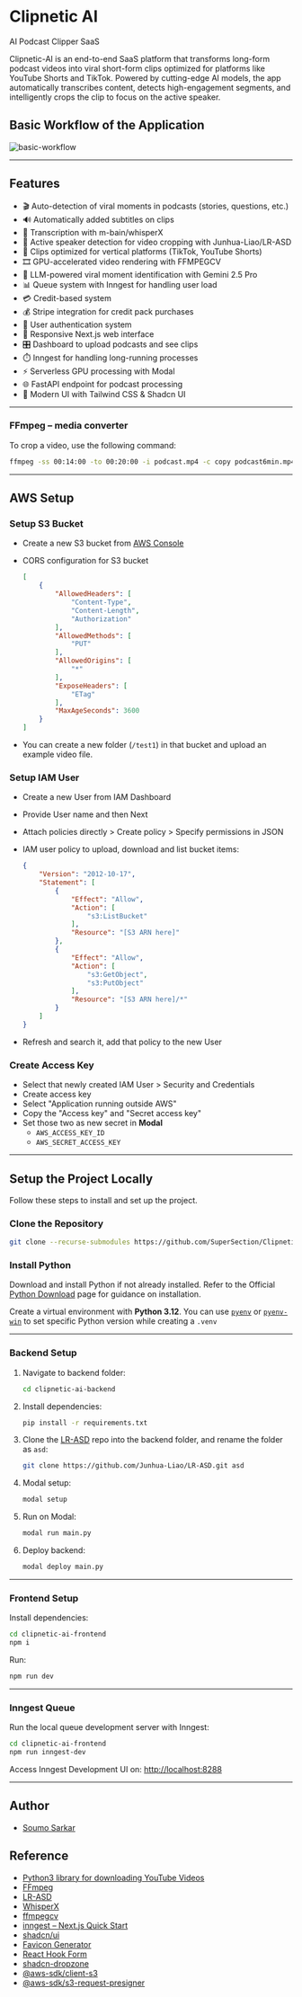 # Clipnetic AI

AI Podcast Clipper SaaS

Clipnetic-AI is an end-to-end SaaS platform that transforms long-form podcast videos into viral short-form clips optimized for platforms like YouTube Shorts and TikTok. Powered by cutting-edge AI models, the app automatically transcribes content, detects high-engagement segments, and intelligently crops the clip to focus on the active speaker.

## Basic Workflow of the Application

![basic-workflow](./diagram/basic-flow.png)

---

## Features

- 🎬 Auto-detection of viral moments in podcasts (stories, questions, etc.)
- 🔊 Automatically added subtitles on clips
- 📝 Transcription with m-bain/whisperX
- 🎯 Active speaker detection for video cropping with Junhua-Liao/LR-ASD
- 📱 Clips optimized for vertical platforms (TikTok, YouTube Shorts)
- 🎞️ GPU-accelerated video rendering with FFMPEGCV
- 🧠 LLM-powered viral moment identification with Gemini 2.5 Pro
- 📊 Queue system with Inngest for handling user load
- 💳 Credit-based system
- 💰 Stripe integration for credit pack purchases
- 👤 User authentication system
- 📱 Responsive Next.js web interface
- 🎛️ Dashboard to upload podcasts and see clips
- ⏱️ Inngest for handling long-running processes
- ⚡ Serverless GPU processing with Modal
- 🌐 FastAPI endpoint for podcast processing
- 🎨 Modern UI with Tailwind CSS & Shadcn UI

---

### FFmpeg – media converter

To crop a video, use the following command:

```bash
ffmpeg -ss 00:14:00 -to 00:20:00 -i podcast.mp4 -c copy podcast6min.mp4
```

---

## AWS Setup

### Setup S3 Bucket

- Create a new S3 bucket from [AWS Console](https://console.aws.amazon.com/)

- CORS configuration for S3 bucket

    ```json
    [
        {
            "AllowedHeaders": [
                "Content-Type",
                "Content-Length",
                "Authorization"
            ],
            "AllowedMethods": [
                "PUT"
            ],
            "AllowedOrigins": [
                "*"
            ],
            "ExposeHeaders": [
                "ETag"
            ],
            "MaxAgeSeconds": 3600
        }
    ]
    ```

- You can create a new folder (`/test1`) in that bucket and upload an example video file.

### Setup IAM User

- Create a new User from IAM Dashboard

- Provide User name and then Next

- Attach policies directly > Create policy > Specify permissions in JSON

- IAM user policy to upload, download and list bucket items:

    ```json
    {
        "Version": "2012-10-17",
        "Statement": [
            {
                "Effect": "Allow",
                "Action": [
                    "s3:ListBucket"
                ],
                "Resource": "[S3 ARN here]"
            },
            {
                "Effect": "Allow",
                "Action": [
                    "s3:GetObject",
                    "s3:PutObject"
                ],
                "Resource": "[S3 ARN here]/*"
            }
        ]
    }
    ```

- Refresh and search it, add that policy to the new User

### Create Access Key

- Select that newly created IAM User > Security and Credentials
- Create access key
- Select "Application running outside AWS"
- Copy the "Access key" and "Secret access key"
- Set those two as new secret in **Modal**
  - `AWS_ACCESS_KEY_ID`
  - `AWS_SECRET_ACCESS_KEY`

---

## Setup the Project Locally

Follow these steps to install and set up the project.

### Clone the Repository

```bash
git clone --recurse-submodules https://github.com/SuperSection/Clipnetic-AI.git
```

### Install Python

Download and install Python if not already installed. Refer to the Official [Python Download](https://www.python.org/downloads/) page for guidance on installation.

Create a virtual environment with **Python 3.12**. You can use [`pyenv`](https://github.com/pyenv/pyenv) or [`pyenv-win`](https://github.com/pyenv-win/pyenv-win) to set specific Python version while creating a `.venv`

---

### Backend Setup

1. Navigate to backend folder:

    ```bash
    cd clipnetic-ai-backend
    ```

2. Install dependencies:

    ```bash
    pip install -r requirements.txt
    ```

3. Clone the [LR-ASD](https://github.com/Junhua-Liao/LR-ASD) repo into the backend folder, and rename the folder as `asd`:

    ```bash
    git clone https://github.com/Junhua-Liao/LR-ASD.git asd
    ```

4. Modal setup:

    ```bash
    modal setup
    ```

5. Run on Modal:

    ```bash
    modal run main.py
    ```

6. Deploy backend:

    ```bash
    modal deploy main.py
    ```

---

### Frontend Setup

Install dependencies:

```bash
cd clipnetic-ai-frontend
npm i
```

Run:

```bash
npm run dev
```

---

### Inngest Queue

Run the local queue development server with Inngest:

```bash
cd clipnetic-ai-frontend
npm run inngest-dev
```

Access Inngest Development UI on: <http://localhost:8288>

---

## Author

- [Soumo Sarkar](https://www.linkedin.com/in/soumo-sarkar/)

## Reference

- [Python3 library for downloading YouTube Videos](https://github.com/JuanBindez/pytubefix)
- [FFmpeg](https://ffmpeg.org/download.html)
- [LR-ASD](https://github.com/Junhua-Liao/LR-ASD)
- [WhisperX](https://github.com/m-bain/whisperX)
- [ffmpegcv](https://github.com/chenxinfeng4/ffmpegcv)
- [inngest – Next.js Quick Start](https://www.inngest.com/docs/getting-started/nextjs-quick-start)
- [shadcn/ui](https://ui.shadcn.com/)
- [Favicon Generator](https://favicon.io/)
- [React Hook Form](https://react-hook-form.com/get-started)
- [shadcn-dropzone](https://github.com/diragb/shadcn-dropzone)
- [@aws-sdk/client-s3](https://www.npmjs.com/package/@aws-sdk/client-s3)
- [@aws-sdk/s3-request-presigner](https://www.npmjs.com/package/@aws-sdk/s3-request-presigner)
